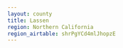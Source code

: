 ```yaml
---
layout: county
title: Lassen
region: Northern California
region_airtable: shrPgYCd4mlJhopzE
---
```

